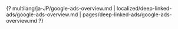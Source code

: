 {? multilang/ja-JP/google-ads-overview.md | localized/deep-linked-ads/google-ads-overview.md | pages/deep-linked-ads/google-ads-overview.md ?}
